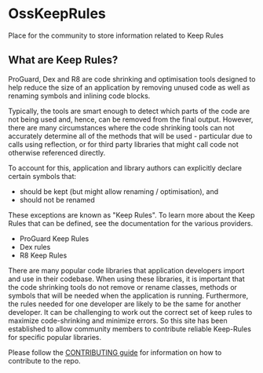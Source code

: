 # OssKeepRules
Place for the community to store information related to Keep Rules

## What are Keep Rules?
ProGuard, Dex and R8 are code shrinking and optimisation tools designed to help reduce the size of an application by removing unused code as well as renaming symbols and inlining code blocks.

Typically, the tools are smart enough to detect which parts of the code are not being used and, hence, can be removed from the final output. However, there are many circumstances where the code shrinking tools can not accurately determine all of the methods that will be used - particular due to calls using reflection, or for third party libraries that might call code not otherwise referenced directly.

To account for this, application and library authors can explicitly declare certain symbols that:
- should be kept (but might allow renaming / optimisation), and
- should not be renamed

These exceptions are known as "Keep Rules".
To learn more about the Keep Rules that can be defined, see the documentation for the various providers.
- ProGuard Keep Rules
- Dex rules
- R8 Keep Rules

There are many popular code libraries that application developers import and use in their codebase. When using these libraries, it is important that the code shrinking tools do not remove or rename classes, methods or symbols that will be needed when the application is running. Furthermore, the rules needed for one developer are likely to be the same for another developer. It can be challenging to work out the correct set of keep rules to maximize code-shrinking and minimize errors. So this site has been established to allow community members to contribute reliable Keep-Rules for specific popular libraries.

Please follow the [CONTRIBUTING guide](CONTRIBUTING.md) for information on how to contribute to the repo.
